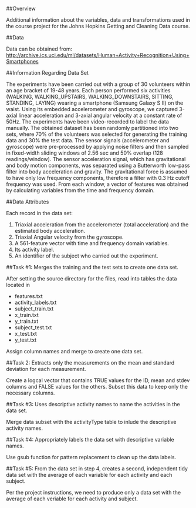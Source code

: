 ##Overview

Additional information about the variables, data and transformations used in the course project for the Johns Hopkins Getting and Cleaning Data course.

##Data

Data can be obtained from: http://archive.ics.uci.edu/ml/datasets/Human+Activity+Recognition+Using+Smartphones 

##Information Regarding Data Set

The experiments have been carried out with a group of 30 volunteers within an age bracket of 19-48 years. Each person performed six activities (WALKING, WALKING_UPSTAIRS, WALKING_DOWNSTAIRS, SITTING, STANDING, LAYING) wearing a smartphone (Samsung Galaxy S II) on the waist. Using its embedded accelerometer and gyroscope, we captured 3-axial linear acceleration and 3-axial angular velocity at a constant rate of 50Hz. The experiments have been video-recorded to label the data manually. The obtained dataset has been randomly partitioned into two sets, where 70% of the volunteers was selected for generating the training data and 30% the test data.  The sensor signals (accelerometer and gyroscope) were pre-processed by applying noise filters and then sampled in fixed-width sliding windows of 2.56 sec and 50% overlap (128 readings/window). The sensor acceleration signal, which has gravitational and body motion components, was separated using a Butterworth low-pass filter into body acceleration and gravity. The gravitational force is assumed to have only low frequency components, therefore a filter with 0.3 Hz cutoff frequency was used. From each window, a vector of features was obtained by calculating variables from the time and frequency domain.

##Data Attributes

Each record in the data set:

1. Triaxial acceleration from the accelerometer (total acceleration) and the estimated body acceleration.
2. Triaxial Angular velocity from the gyroscope.
3. A 561-feature vector with time and frequency domain variables.
4. Its activity label.
5. An identifier of the subject who carried out the experiment.


##Task #1: Merges the training and the test sets to create one data set.

After setting the source directory for the files, read into tables the data located in

- features.txt
- activity_labels.txt
- subject_train.txt
- x_train.txt
- y_train.txt
- subject_test.txt
- x_test.txt
- y_test.txt

Assign column names and merge to create one data set.


##Task 2: Extracts only the measurements on the mean and standard deviation for each measurement. 

Create a logcal vector that contains TRUE values for the ID, mean and stdev columns and FALSE values for the others. Subset this data to keep only the necessary columns.


##Task #3: Uses descriptive activity names to name the activities in the data set.

Merge data subset with the activityType table to inlude the descriptive activity names.


##Task #4: Appropriately labels the data set with descriptive variable names. 

Use gsub function for pattern replacement to clean up the data labels.


##Task #5: From the data set in step 4, creates a second, independent tidy data set with the average of each variable for each activity and each subject.

Per the project instructions, we need to produce only a data set with the average of each veriable for each activity and subject.

